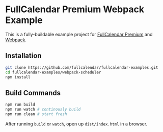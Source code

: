 
# FullCalendar Premium Webpack Example

This is a fully-buildable example project for [FullCalendar Premium] and [Webpack].


## Installation

```bash
git clone https://github.com/fullcalendar/fullcalendar-examples.git
cd fullcalendar-examples/webpack-scheduler
npm install
```

## Build Commands

```bash
npm run build
npm run watch # continously build
npm run clean # start fresh
```

After running `build` or `watch`, open up `dist/index.html` in a browser.


[FullCalendar Premium]: https://fullcalendar.io/pricing
[Webpack]: https://webpack.js.org/
